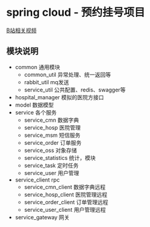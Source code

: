 # spring cloud - 预约挂号项目

[B站相关视频](https://www.bilibili.com/video/BV1V5411K7rT)

## 模块说明

+ common  通用模块
  + common_util   异常处理、统一返回等
  + rabbit_util  mq发送
  + service_util  公共配置、redis、swagger等
+ hospital_manager  模拟的医院方接口
+ model    数据模型
+ service   各个服务
  + service_cmn   数据字典
  + service_hosp  医院管理
  + service_msm 短信服务
  + service_order  订单服务
  + service_oss   对象存储
  + service_statistics  统计，模块
  + service_task   定时任务
  + service_user  用户管理
+ service_client  rpc
  + service_cmn_client  数据字典远程
  + service_hosp_client  医院管理远程
  + service_order_client  订单管理远程
  + service_user_client  用户管理远程
+ service_gateway   网关
